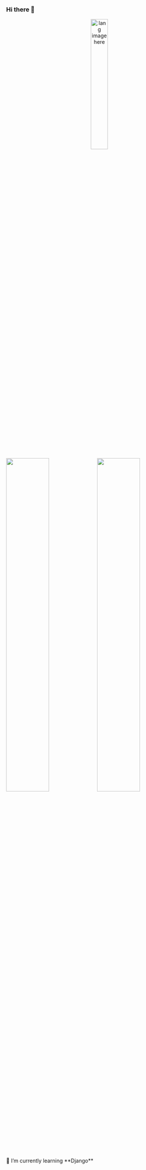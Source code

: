 ### Hi there 👋
<p align="center"><img width="30%" src="https://github.com/alansmathew/alansmathew/raw/master/lang.gif" alt="lang image here" /></p>
<p>
  <img width="48%" src="https://github-readme-stats.vercel.app/api?username=mohammad4kh&show_icons=true&theme=tokyonight" />
  <img width="48%" src="https://github-readme-streak-stats.herokuapp.com/?user=mohammad4kh&theme=tokyonight" />
</p>
🌱 I’m currently learning **Django**
